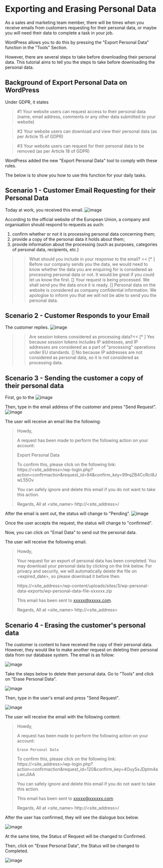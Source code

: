 # Exporting and Erasing Personal Data
As a sales and marketing team member, there will be times when you receive emails from customers requesting for their personal data, or maybe you will need their data to complete a task in your job.

WordPress allows you to do this by pressing the "Export Personal Data" function in the "Tools" Section.

However, there are several steps to take before downloading their personal data. This tutorial aims to tell you the steps to take before downloading the personal data.


## Background of Export Personal Data on WordPress
Under GDPR, it states
>#1 Your website users can request access to their personal data (name, email address, comments or any other data submitted to your website)

>#2 Your website users can download and view their personal data (as per Article 15 of GDPR)

>#3 Your website users can request for their personal data to be removed (as per Article 18 of GDPR)

WordPress added the new "Export Personal Data" tool to comply with these rules.

The below is to show you how to use this function for your daily tasks.


## Scenario 1 - Customer Email Requesting for their Personal Data
Today at work, you received this email.
![image](./assets/4_scenario.jpg)

According to the official website of the European Union, a company and organisation should respond to requests as such:
1) confirm whether or not it is processing personal data concerning them;
2) provide a copy of the personal data it holds about them;
3) provide information about the processing (such as purposes, categories of personal data, recipients, etc.)

>>What should you include in your response to the email? <<
[* ] Before our company sends you the data, we would need to know whether the data you are enquiring for is considered as processing personal data or not. It would be great if you could let us know the first.
[] Your request is being processed. We shall send you the data once it is ready.
[] Personal data on the website is considered as company confidential information. We apologise to inform you that we will not be able to send you the personal data.

## Scenario 2 - Customer Responds to your Email
The customer replies.
![image](./assets/4_scenario2.jpg)

>>Are session tokens considered as processing data?<<
[* ] Yes because session tokens includes IP addresses, and IP addresses are considered as a part of "processing" operations under EU standards.
[] No because IP addresses are not considered as personal data, so it is not considered as processing data.

## Scenario 3 - Sending the customer a copy of their personal data
First, go to the 
![image](./assets/4_3.1.jpg)

Then, type in the email address of the customer and press "Send Request".
![image](./assets/5_email.jpg)

The user will receive an email like the following:
>Howdy,
>
>A request has been made to perform the following action on your account:
>
>Export Personal Data
>
>To confirm this, please click on the following link:
>https://<site_address>/wp-login.php?action=confirmaction&request_id=94&confirm_key=99rqZB4CcRct8JwL55Ov
>
>You can safely ignore and delete this email if you do not want to
>take this action.
>
>Regards,
>All at <site_name>
>http://<site_address>/

After the email is sent out, the status will change to "Pending".
![image](./assets/5_pending.jpg)

Once the user accepts the request, the status will change to "confirmed".

Now, you can click on "Email Data" to send out the personal data.

The user will receive the following email.
>Howdy,
>
>Your request for an export of personal data has been completed. You may
>download your personal data by clicking on the link below. For privacy
>and security, we will automatically delete the file on <expired_date>,
>so please download it before then.
>
>https://<site_address>/wp-content/uploads/sites/3/wp-personal-data-exports/wp-personal-data-file-xxxxxx.zip
>
>This email has been sent to xxxxx@xxxxx.com.
>
>Regards,
>All at <site_name>
>http://<site_address>

## Scenario 4 - Erasing the customer's personal data
The customer is content to have received the copy of their personal data. However, they would like to make another request on deleting their personal data from our database system. The email is as follow:

![image](./assets/5_5delete.jpg)

Take the steps below to delete their personal data.
Go to "Tools" and click on "Erase Personal Data".

![image](./assets/5_toolserase.jpg)

Then, type in the user's email and press "Send Request".

![image](./assets/5_request.jpg)

The user will receive the email with the following content:
>Howdy,
>
>A request has been made to perform the following action on your account:
>
>     Erase Personal Data
>
>To confirm this, please click on the following link:
>https://<site_address>/wp-login.php?action=confirmaction&request_id=120&confirm_key=4Ouy5xJDptm4aLwcJIAA
>
>You can safely ignore and delete this email if you do not want to
>take this action.
>
>This email has been sent to xxxxx@xxxxxx.com.
>
>Regards,
>All at <site_name>
>http://<site_address>/


After the user has confirmed, they will see the dialogue box below.

![image](./assets/5_confirm.jpg)


At the same time, the Status of Request will be changed to Confirmed.


Then, click on "Erase Personal Data", the Status will be changed to Completed.

![image](./assets/5_deleted.jpg)
